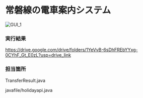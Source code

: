 # 常磐線の電車案内システム
![GUI_1](https://github.com/user-attachments/assets/f079c5c6-efbb-4809-9a2e-fa4e0a0bf27d)

### 実行結果
https://drive.google.com/drive/folders/1YeVvB-6sDhFREbYYxg-0CYhF_Gt_E0zL?usp=drive_link

### 担当箇所
TransferResult.java

javafile/holidayapi.java
